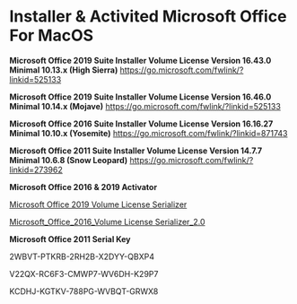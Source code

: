 # **Installer & Activited Microsoft Office For MacOS**

**Microsoft Office 2019 Suite Installer Volume License Version 16.43.0 Minimal 10.13.x (High Sierra)**
https://go.microsoft.com/fwlink/?linkid=525133

**Microsoft Office 2019 Suite Installer Volume License Version 16.46.0 Minimal 10.14.x (Mojave)**
https://go.microsoft.com/fwlink/?linkid=525133

**Microsoft Office 2016 Suite Installer Volume License Version 16.16.27 Minimal 10.10.x (Yosemite)**
https://go.microsoft.com/fwlink/?linkid=871743

**Microsoft Office 2011 Suite Installer Volume License Version 14.7.7 Minimal 10.6.8 (Snow Leopard)**
https://go.microsoft.com/fwlink/?linkid=273962



**Microsoft Office 2016 & 2019 Activator**

[Microsoft Office 2019 Volume License Serializer](https://raw.githubusercontent.com/alsyundawy/Microsoft-Office-For-MacOS/master/Microsoft_Office_2019_VL_Serializer.pkg)

[Microsoft_Office_2016_Volume License Serializer_2.0](https://raw.githubusercontent.com/alsyundawy/Microsoft-Office-For-MacOS/master/Microsoft_Office_2016_VL_Serializer_2.0.pkg)

**Microsoft Office 2011 Serial Key**

2WBVT-PTKRB-2RH2B-X2DYY-QBXP4

V22QX-RC6F3-CMWP7-WV6DH-K29P7

KCDHJ-KGTKV-788PG-WVBQT-GRWX8
